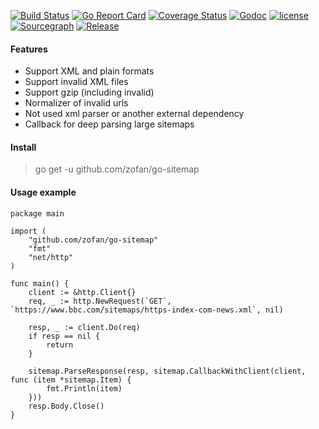 [![Build Status](https://travis-ci.org/zofan/go-sitemap.svg?branch=master)](https://travis-ci.org/zofan/go-sitemap)
[![Go Report Card](https://goreportcard.com/badge/github.com/zofan/go-sitemap)](https://goreportcard.com/report/github.com/zofan/go-sitemap)
[![Coverage Status](https://coveralls.io/repos/github/zofan/go-sitemap/badge.svg?branch=master)](https://coveralls.io/github/zofan/go-sitemap?branch=master)
[![Godoc](http://img.shields.io/badge/godoc-reference-blue.svg?style=flat)](https://godoc.org/github.com/zofan/go-sitemap)
[![license](http://img.shields.io/badge/license-MIT-red.svg?style=flat)](https://raw.githubusercontent.com/zofan/go-sitemap/master/LICENSE)
[![Sourcegraph](https://sourcegraph.com/github.com/zofan/go-sitemap/-/badge.svg)](https://sourcegraph.com/github.com/zofan/go-sitemap?badge)
[![Release](https://img.shields.io/github/release/zofan/go-sitemap.svg?style=flat-square)](https://github.com/zofan/go-sitemap/releases)

#### Features
- Support XML and plain formats
- Support invalid XML files
- Support gzip (including invalid)
- Normalizer of invalid urls
- Not used xml parser or another external dependency
- Callback for deep parsing large sitemaps

#### Install

> go get -u github.com/zofan/go-sitemap

#### Usage example

```$go
package main

import (
	"github.com/zofan/go-sitemap"
	"fmt"
	"net/http"
)

func main() {
	client := &http.Client{}
	req, _ := http.NewRequest(`GET`, `https://www.bbc.com/sitemaps/https-index-com-news.xml`, nil)

	resp, _ := client.Do(req)
	if resp == nil {
		return
	}

	sitemap.ParseResponse(resp, sitemap.CallbackWithClient(client, func (item *sitemap.Item) {
		fmt.Println(item)
	}))
	resp.Body.Close()
}
```